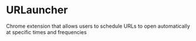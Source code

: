 # URLauncher
Chrome extension that allows users to schedule URLs to open automatically at specific times and frequencies
